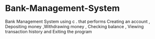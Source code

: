 # Bank-Management-System
Bank Management System using c . that performs Creating an account , Depositing money  ,Withdrawing money , Checking balance , Viewing transaction history and Exiting the program
